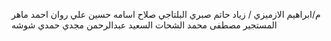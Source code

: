 م/ابراهيم الازميزي     /
 زياد حاتم صبري البلتاجي
 صلاح اسامه حسين علي
 روان احمد ماهر المستجير
 مصطفى محمد الشحات السعيد
 عبدالرحمن مجدي حمدي شوشه
